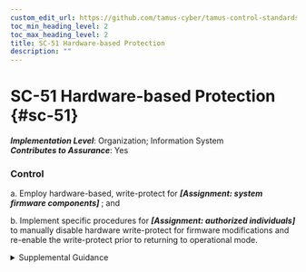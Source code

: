 ```yaml
---
custom_edit_url: https://github.com/tamus-cyber/tamus-control-standards/tree/main/content/tamus.edu/TAMUS_profile.xml
toc_min_heading_level: 2
toc_max_heading_level: 2
title: SC-51 Hardware-based Protection
description: ""
---
```


# SC-51 Hardware-based Protection {#sc-51}

_**Implementation Level**_: Organization; Information System\
_**Contributes to Assurance**_: Yes

### Control



a. Employ hardware-based, write-protect for <strong title="sc-51_odp.01"> <em>[Assignment: system firmware components]</em> </strong> ; and

b. Implement specific procedures for <strong title="sc-51_odp.02"> <em>[Assignment: authorized individuals]</em> </strong> to manually disable hardware write-protect for firmware modifications and re-enable the write-protect prior to returning to operational mode.


<details><summary>Supplemental Guidance</summary>None.</details>

